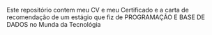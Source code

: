 Este repositório contem meu CV e meu Certificado e a carta de recomendação de um estágio que fiz de PROGRAMAÇÃO E BASE DE DADOS no Munda da Tecnológia